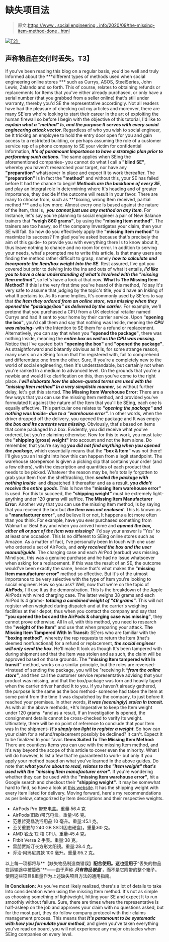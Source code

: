 # 缺失项目法

> 原文:[https://www . social engineering . info/2020/09/the-missing-item-method-done . html](https://www.socialengineering.info/2020/09/the-missing-item-method-done.html)

[![](../Images/f7172dac84331acc501e89f58a07b261.png)T2】](https://1.bp.blogspot.com/--DqvblUTYJA/X09PAXNPAMI/AAAAAAAAkyU/JI-ofIwVO-wmFG9Z_OMyqSAwePFDY48CQCLcBGAsYHQ/s1600/The%2BMissing%2BItem%2BMethod.%2Bwww.socialengineers.net.jpg)

## **声称物品在交付时丢失。T3】**

If you've been reading this blog on a regular basis, you'd be well and truly Informed about the ***different types of methods used when social engineering online stores *** such as Currys, ASOS, SteelSeries, John Lewis, Zalando and so forth. This of course, relates to obtaining refunds or replacements for Items that you've either already purchased, or only have a serial number (that you grabbed from a seller online) that's still under warranty, thereby you'd SE the representative accordingly. Not all readers have had the pleasure of checking out my articles and moreover, there are many SE'ers who're looking to start their career In the art of exploiting the human firewall so before I begin with the objective of this tutorial, I'd like to ***explain what a "method" Is, and the purpose It serves with every social engineering attack vector***.
  Regardless of who you wish to social engineer, be It tricking an employee to hold the entry door open for you and gain access to a restricted building, or perhaps assuming the role of a customer service rep of a phone company to SE your victim for confidential Information, ***It's of paramount Importance to have a strategic plan prior to performing such actions***. The same applies when SEing the aforementioned companies- you cannot do what I call a **"blind SE"**, whereby you haven't researched your target, nor have any **"preparation"** whatsoever In place and expect It to work thereafter. The **"preparation"** Is In fact the **"method"** and without this, your SE has failed before It had the chance to begin!
  ***Methods are the backbone of every SE***, and play an Integral role In determining where It's heading and of greater Importance, they decide If the outcome will result In your favor. There are many to choose from, such as ***boxing, wrong Item received, partial method *** and a few more. Almost every one Is based against the nature of the Item, that Is,  ***you cannot just use any method on any Item***. For Instance, let's say you're planning to social engineer a pair of New Balance trainers that **"weigh 860 grams"**, by using the **"missing Item method"**. The trainers are too heavy, so If the company Investigates your claim, then your SE will fail.
  So how do you effectively apply the **"missing Item method"** to maximize Its success? I'm glad you've asked because that's precisely the aim of this guide- to provide you with everything there Is to know about It, thus leave nothing to chance and no room for error. In addition to serving your needs, what's prompted me to write this article, Is that many users are finding the method rather difficult to grasp, namely ***how to calculate and Incorporate the Item/box weight Into the SE***. Rest assured, I've got you covered but prior to delving Into the Ins and outs of what It entails, ***I'd like you to have a clear understanding of what's Involved with the "missing Item method"***, so let's have a look at that now.
  **What Is The Missing Item Method?**
  If this Is the very first time you've heard of this method, I'd say It's very safe to assume that judging by the topic's title, you'd have an Inkling of what It pertains to. As Its name Implies, It's commonly used by SE'ers to say that ***the Item they ordered from an online store, was missing when they opened the "package/box" as delivered by the carrier***. For example, we'll pretend that you purchased a CPU from a UK electrical retailer named Currys and had It sent to your home by their carrier service. Upon **"opening the box"**, you'd call them and say that nothing was Inside, meaning the ***CPU was missing***- with the Intention to SE them for a refund or replacement. Alternatively, you can say that when you **"opened the package"**, there was nothing Inside, meaning the ***entire box as well as the CPU was missing.***
  Notice that I've quoted both **"opening the box"** and **"opened the package"**. As straightforward and blatantly obvious as It Is, for some strange reason, many users on an SEing forum that I'm registered with, fail to comprehend and differentiate one from the other. Sure, If you're a completely new to the world of social engineering, then It's understandable, but certainly not when you're ranked In a medium to advanced level. On the grounds that you're a newbie and would like clarification on this, then you've come to the right place. ***I will elaborate how the above-quoted terms are used with the "missing Item method" In a very simplistic manner***, so without further delay, let's get this started.
  **The Missing Item Warehouse Error:**
  There are a few ways that you can use the missing Item method, and provided you've formulated It against the nature of the Item that you'll be SEing, each one Is equally effective. This particular one relates to ***"opening the package" and nothing was Inside- due to a "warehouse error"***. In other words, when the driver dropped off the delivery, you opened the package and It was empty- ***the box and Its contents was missing***. Obviously, that's based on Items that come packaged In a box. Evidently, you did receive what you've ordered, but you're claiming otherwise. Now for this to work, you must take the **"shipping (gross) weight"** Into account and not the Item alone. Do remember, that you're saying ***you did not find anything when you opened the package***, which essentially means that the **"box & Item"** was not there!
  I'll give you an Insight Into how this can happen from a legit standpoint. The warehouse storeperson Is given a picking slip that contains your order (and a few others), with the description and quantities of each product that needs to be picked. Whatever the reason may be, he's totally forgotten to grab your Item from the shelf/racking, then ***sealed the package with nothing Inside***  and dispatched It thereafter and as a result, ***you didn't receive the entire goods***. This Is how the **"missing Item warehouse error"** Is used. For this to succeed, the **"shipping weight"** must be extremely light- anything under 120 grams will suffice.
  **The Missing Item Manufacturer Error:**
  Another way that you can use the missing Item method, Is by saying that you received the box but ***the Item was not enclosed***. This Is known as a **"manufacturer error"**, and believe It or not, It happens a lot more often than you think. For example, have you ever purchased something from Walmart or Best Buy and when you arrived home and ***opened the box, either all or part of the Item was missing?***  I'd say your answer Is "Yes" to at least one occasion. This Is no different to SEing online stores such as Amazon. As a matter of fact, I've personally been In touch with one user who ordered a set of AirPods, and ***only received the box and the user manual/guide***. The charging case and each AirPod (earbud) was missing. Mind you, this was a genuine purchase and he had no Issue whatsoever when asking for a replacement.
  If this was the result of an SE, the outcome would've been exactly the same, hence that's what makes the **"missing Item manufacturer error"** method so effective. But It's of the utmost Importance to be very selective with the type of Item you're looking to social engineer. How so you ask? Well, now that we're on the topic of ***AirPods,*** I'll use It as the demonstration. This Is the breakdown of the Apple AirPods with wired charging case. The latter weighs 38 grams and each AirPod Is 4 grams- ***totaling a combined weight of "46 grams"***. This will not register when weighed during dispatch and at the carrier's weighing facilities at their depot, thus when you contact the company and say that **"you opened the box and the AirPods & charging case was missing"**, they cannot prove otherwise. All In all, with this method, you need to research the **"weight of the Item"** and use that when preparing your attack.
  **The Missing Item Tampered With In Transit:**
  SE'ers who are familiar with the **"boxing method"**, whereby the rep requests to return the Item (that's deemed nonfunctional) for a refund or replacement, ***the social engineer will only send the box***. He'll make It look as though It's been tampered with during shipment and that the Item was stolen and as such, the claim will be approved based on those grounds. The **"missing Item tampered with In transit"** method, works on a similar principle, but the roles are reversed- *Instead of sending the package, you will be "receiving It ****from the online store"***, and then call the customer service representative advising that your product was missing, and that the box/package was torn and heavily taped when the carrier driver handed It to you.
  If you haven't already gathered, the purpose Is the same as the box method- someone had taken the Item at some point from the time It was dispatched by the company, to just before It reached your premises. In other words, ***It was (seemingly) stolen In transit.*** As with all the above methods, *It's Imperative to keep the Item weight under 120 grams  *and as a result, If an Investigation Is opened, the consignment details cannot be cross-checked to verify Its weight. Ultimately, there will be no point of reference to conclude that your Item was In the shipment- ***It's simply too light to register a weight***. So how can your claim for a refund/replacement possibly be declined? It can't. Expect It to be finalized In your favor.
  **Items Suited To The Missing Item Method:**
  There are countless Items you can use with the missing Item method, and It's way beyond the scope of this article to cover even the minority. What I will do however, Is list a few that're guaranteed to work- but only If you apply your method based on what you've learned In the above guides. Do note that ***what you're about to read, relates to the "Item weight" that's used with the "missing Item manufacturer error"***. If you're wondering whether they can be used with the **"missing Item warehouse error"**, hit a Google search and checkout their **"shipping weight"**. It may be somewhat hard to find, so have a look at [this website](https://www.rcwilley.com/). It has the shipping weight with every Item listed for delivery.
  Moving forward, here's my recommendations as per below, categorized by Item descriptions and their respective weights.  

*   AirPods Pro 带充电盒。重量:56.4 克
*   AirPods(旧款)带充电盒。重量:46 克。
*   范思哲亮晶洗浴用品 10 毫升。重量:45.1 克。
*   至关重要的 240 GB SSD(固态硬盘)。重量:60 克。
*   AMD 锐龙 12 核 CPU。重量:45.4 克。
*   Fitbit Versa 2 手表。重量:38 克。
*   雷朋贾斯汀长方形太阳镜。重量:28.4 克。
*   乔治·阿玛尼男款 100 毫升。重量:95.2 克。

  以上每一项都将与**【缺失物品制造商错误】**配合使用。这也适用于**“丢失的物品在运输途中被篡改”**——由于声称 ***只有物品被盗*** ，而不是它附带的整个箱子。使用这些项目&重量作为上述缺失项目方法的通用指南。

**In Conclusion:**
  As you've most likely realized, there's a lot of details to take Into consideration when using the missing Item method. It's not as simple as choosing something of lightweight, hitting your SE and expect It to run smoothly without failure. Sure, there are times where the representative Is half-asleep on the job and approves your claim with no questions asked, but for the most part, they do follow company protocol with their claims management process. This means that ***It's paramount to be systematic with how you formulate your method***, and given you've taken everything you've read on board, you will not experience any major obstacles when SEing companies on every level.